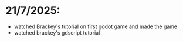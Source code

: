 
# 21/7/2025:
- watched Brackey's tutorial on first godot game and made the game
- watched brackey's gdscript tutorial
